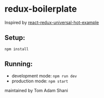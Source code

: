 # redux-boilerplate

Inspired by [react-redux-universal-hot-example](https://github.com/erikras/react-redux-universal-hot-example "react-redux-universal-hot-example")

## Setup:
`npm install`

## Running:
* development mode: `npm run dev`
* production mode: `npm start`

maintained by Tom Adam Shani
